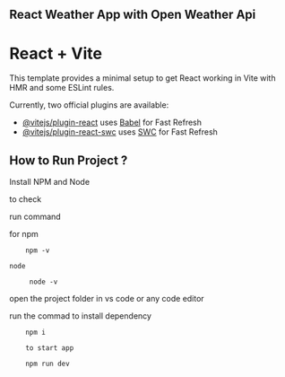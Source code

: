 ## React Weather App with Open Weather Api



# React + Vite

This template provides a minimal setup to get React working in Vite with HMR and some ESLint rules.

Currently, two official plugins are available:

- [@vitejs/plugin-react](https://github.com/vitejs/vite-plugin-react/blob/main/packages/plugin-react/README.md) uses [Babel](https://babeljs.io/) for Fast Refresh
- [@vitejs/plugin-react-swc](https://github.com/vitejs/vite-plugin-react-swc) uses [SWC](https://swc.rs/) for Fast Refresh

## How to Run Project ?

   Install NPM and Node 

   to check 

   run command 

   for npm

        npm -v
    
    node
   
         node -v

   open the project folder in vs code or any code editor

   run the commad to install dependency


        npm i
   
        to start app

        npm run dev



    